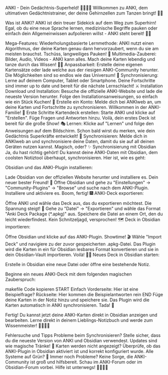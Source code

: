 ANKI - Dein Gedächtnis-Superheld! 🦸‍♂️🦸‍♀️
Willkommen zu ANKI, dem ultimativen Gedächtnistrainer, der deine Gehirnzellen zum Tanzen bringt! 💃🕺

Was ist ANKI?
ANKI ist dein treuer Sidekick auf dem Weg zum Superhirn! Egal, ob du eine neue Sprache lernen, medizinische Begriffe pauken oder einfach dein Allgemeinwissen aufpolieren willst - ANKI steht bereit! 🧠💡

Mega-Features:
Wiederholungsbasierte Lernmethode: ANKI nutzt einen Algorithmus, der deine Karten genau dann hervorzaubert, wenn du sie am meisten brauchst. Tschüss, langweiliges Pauken! 👋
Multimedia-Zauberei: Bilder, Audio, Videos - ANKI kann alles. Mach deine Karten lebendig und tanze durch das Wissen! 🕺🎶
Anpassbarkeit: Erstelle deine eigenen Kartensätze oder lade welche aus der riesigen ANKI-Community herunter. Die Möglichkeiten sind so endlos wie das Universum! 🌌
Synchronisierung: Lerne auf deinem Computer, Tablet oder Smartphone. Deine Fortschritte sind immer up to date und bereit für die nächste Lernschlacht! ⚔️
Installation
Download und Installation: Besuche die offizielle ANKI-Website und lade die neueste Version herunter. Folge den Installationsanweisungen, so einfach wie ein Stück Kuchen! 🍰
Erstelle ein Konto: Melde dich bei ANKIweb an, um deine Karten und Fortschritte zu synchronisieren. Willkommen in der ANKI-Familie! 🎉
Erste Schritte
Kartendeck erstellen: Starte ANKI und klicke auf "Erstellen". Füge Fragen und Antworten hinzu. Voilà, dein erstes Deck ist bereit für die große Show! 🎭
Lernen: Klicke auf "Lernen" und folge den Anweisungen auf dem Bildschirm. Schon bald wirst du merken, wie dein Gedächtnis Superkräfte entwickelt! 💪
Synchronisieren: Melde dich in ANKIweb an und synchronisiere deine Daten, damit du sie auf all deinen Geräten nutzen kannst. Magisch, oder? ✨
Synchronisierung mit Obsidian
Ja, du hast richtig gehört! Du kannst deine ANKI-Daten mit Obsidian, dem coolsten Notiztool überhaupt, synchronisieren. Hier ist, wie es geht:

Obsidian und das ANKI-Plugin installieren:

Lade Obsidian von der offiziellen Website herunter und installiere es. Dein neuer bester Freund! 🤝
Öffne Obsidian und gehe zu "Einstellungen" -> "Community-Plugins" -> "Browse" und suche nach dem ANKI-Plugin. Installiere und aktiviere es. Boom, fertig! 🎆
ANKI-Deck exportieren:

Öffne ANKI und wähle das Deck aus, das du exportieren möchtest. Die Spannung steigt! 🎢
Gehe zu "Datei" -> "Exportieren" und wähle das Format "Anki Deck Package (*.apkg)" aus. Speichere die Datei an einem Ort, den du leicht wiederfindest. Kein Schnitzeljagd, versprochen! 🗺️
Deck in Obsidian importieren:

Öffne Obsidian und klicke auf das ANKI-Plugin. Showtime! 🎬
Wähle "Import Deck" und navigiere zu der zuvor gespeicherten .apkg-Datei. Das Plugin wird die Karten in ein für Obsidian lesbares Format konvertieren und sie in dein Obsidian-Vault importieren. Voilà! 🎩✨
Neues Deck in Obsidian starten:

Erstelle in Obsidian eine neue Datei oder öffne eine bestehende Notiz.

Beginne ein neues ANKI-Deck mit dem folgenden magischen Zauberspruch:

makefile
Code kopieren
START
Einfach
Vorderseite:
Hier ist eine Beispielfrage?
Rückseite:
Hier kommen die Beispielantworten rein
END
Füge deine Karten in der Notiz hinzu und speichere sie. Das Plugin wird die Karten automatisch in ANKI synchronisieren. Tada! 🎉

Fertig! Du kannst jetzt deine ANKI-Karten direkt in Obsidian anzeigen und bearbeiten. Lerne direkt in deinem Lieblings-Notizbuch und werde zum Wissenmeister! 🧙‍♂️🧙‍♀️

Fehlersuche und Tipps
Probleme beim Synchronisieren? Stelle sicher, dass du die neueste Version von ANKI und Obsidian verwendest. Updates sind wie magische Tränke! 🧪
Karten werden nicht angezeigt? Überprüfe, ob das ANKI-Plugin in Obsidian aktiviert ist und korrekt konfiguriert wurde. Alle Systeme auf Grün? 🚦
Immer noch Probleme? Keine Sorge, die ANKI-Community ist groß und hilfsbereit. Schau im ANKI-Forum oder im Obsidian-Forum vorbei. Hilfe ist unterwegs! 🦸‍♀️🦸‍♂️
